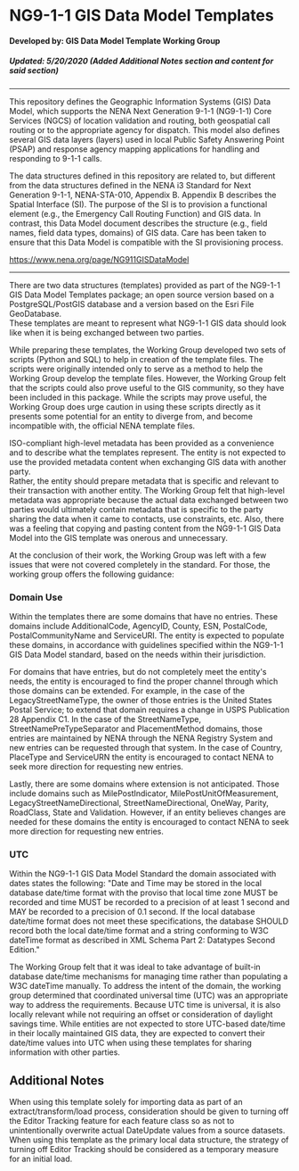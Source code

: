 # NG9-1-1 GIS Data Model Templates
#### Developed by: GIS Data Model Template Working Group
##### Updated: 5/20/2020 (Added Additional Notes section and content for said section)

<hr>

This repository defines the Geographic Information Systems (GIS) Data Model, 
which supports the NENA Next Generation 9-1-1 (NG9-1-1) Core Services (NGCS) of 
location validation and routing, both geospatial call routing or to the 
appropriate agency for dispatch. This model also defines several GIS data 
layers (layers) used in local Public Safety Answering Point (PSAP) and 
response agency mapping applications for handling and responding to 9-1-1 calls.

The data structures defined in this repository are related to, but different 
from the data structures defined in the NENA i3 Standard for Next Generation 
9-1-1, NENA-STA-010, Appendix B. Appendix B describes the 
Spatial Interface (SI). The purpose of the SI is to provision a functional 
element (e.g., the Emergency Call Routing Function) and GIS data. In contrast, 
this Data Model document describes the structure (e.g., field names, field data 
types, domains) of GIS data. Care has been taken to ensure that this Data Model 
is compatible with the SI provisioning process.

https://www.nena.org/page/NG911GISDataModel

<hr>

There are two data structures (templates) provided as part of the 
NG9-1-1 GIS Data Model Templates package; an open source version based on a 
PostgreSQL/PostGIS database and a version based on the Esri File GeoDatabase.  
These templates are meant to represent what NG9-1-1 GIS data should look like 
when it is being exchanged between two parties. 

While preparing these templates, the Working Group developed two sets of 
scripts (Python and SQL) to help in creation of the template files.  The 
scripts were originally intended only to serve as a method to help the 
Working Group develop the template files.  However, the Working Group felt 
that the scripts could also prove useful to the GIS community, so they have 
been included in this package.  While the scripts may prove useful, the 
Working Group does urge caution in using these scripts directly as it presents 
some potential for an entity to diverge from, and become incompatible with, 
the official NENA template files.  

ISO-compliant high-level metadata has been provided as a convenience and to 
describe what the templates represent.  The entity is not expected to use the 
provided metadata content when exchanging GIS data with another party.  
Rather, the entity should prepare metadata that is specific and relevant to 
their transaction with another entity.  The Working Group felt that high-level 
metadata was appropriate because the actual data exchanged between two parties 
would ultimately contain metadata that is specific to the party sharing the 
data when it came to contacts, use constraints, etc.  Also, there was a 
feeling that copying and pasting content from the NG9-1-1 GIS Data Model into 
the GIS template was onerous and unnecessary.  

At the conclusion of their work, the Working Group was left with a few issues 
that were not covered completely in the standard.  For those, the working 
group offers the following guidance:

### Domain Use
Within the templates there are some domains that have no entries.  These 
domains include AdditionalCode, AgencyID, County, ESN, PostalCode, 
PostalCommunityName and ServiceURI.  The entity is expected to populate these 
domains, in accordance with guidelines specified within the NG9-1-1 GIS Data 
Model standard, based on the needs within their jurisdiction.

For domains that have entries, but do not completely meet the entity's needs, 
the entity is encouraged to find the proper channel through which those domains 
can be extended. For example, in the case of the LegacyStreetNameType, the 
owner of those entries is the United States Postal Service; to extend that 
domain requires a change in USPS Publication 28 Appendix C1. In the case of 
the StreetNameType, StreetNamePreTypeSeparator and PlacementMethod domains, 
those entries are maintained by NENA through the NENA Registry System and 
new entries can be requested through that system.  In the case of Country, 
PlaceType and ServiceURN the entity is encouraged to contact NENA to seek more 
direction for requesting new entries.

Lastly, there are some domains where extension is not anticipated. Those 
include domains such as MilePostIndicator, MilePostUnitOfMeasurement, 
LegacyStreetNameDirectional, StreetNameDirectional, OneWay, Parity, RoadClass, 
State and Validation.  However, if an entity believes changes are needed for 
these domains the entity is encouraged to contact NENA to seek more direction 
for requesting new entries.

### UTC
Within the NG9-1-1 GIS Data Model Standard the domain associated with dates 
states the following: "Date and Time may be stored in the local database 
date/time format with the proviso that local time zone MUST be recorded and 
time MUST be recorded to a precision of at least 1 second and MAY be recorded 
to a precision of 0.1 second.  If the local database date/time format does not 
meet these specifications, the database SHOULD record both the local date/time 
format and a string conforming to W3C dateTime format as described in XML 
Schema Part 2: Datatypes Second Edition."

The Working Group felt that it was ideal to take advantage of built-in database 
date/time mechanisms for managing time rather than populating a W3C dateTime 
manually.  To address the intent of the domain, the working group determined 
that coordinated universal time (UTC) was an appropriate way to address the 
requirements.  Because UTC time is universal, it is also locally relevant while 
not requiring an offset or consideration of daylight savings time.  While 
entities are not expected to store UTC-based date/time in their locally 
maintained GIS data, they are expected to convert their date/time values into 
UTC when using these templates for sharing information with other parties.

## Additional Notes
When using this template solely for importing data as part of an 
extract/transform/load process, consideration should be given to turning off 
the Editor Tracking feature for each feature class so as not to unintentionally 
overwrite actual DateUpdate values from a source datasets.  When using this 
template as the primary local data structure, the strategy of turning off 
Editor Tracking should be considered as a temporary measure for an initial load.
